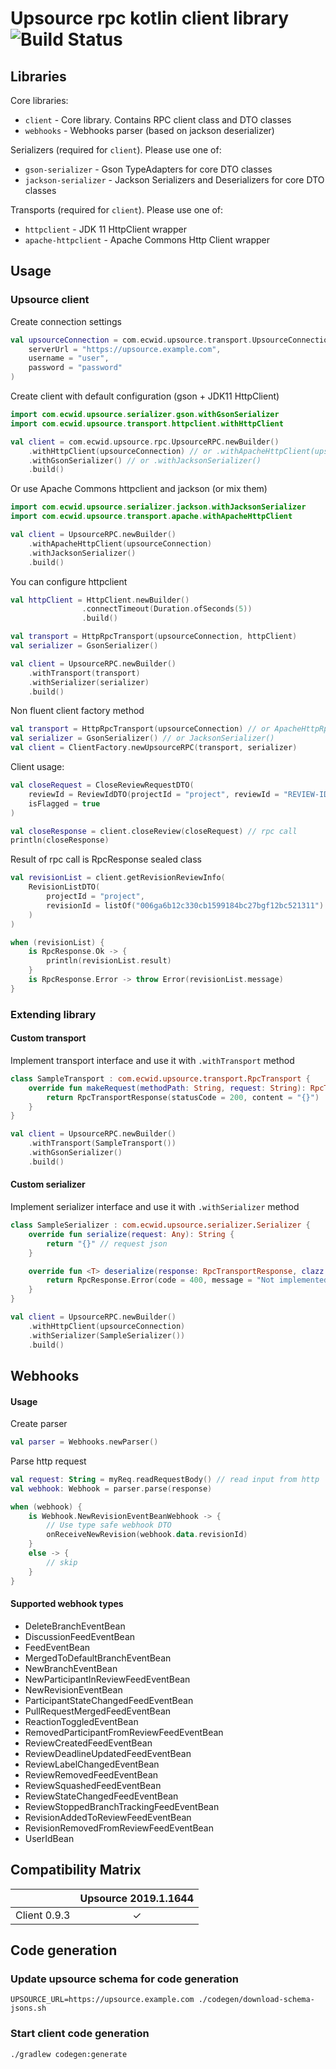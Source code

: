 # Upsource rpc kotlin client library ![Build Status](https://github.com/turchenkoalex/upsource-rpc/workflows/Gradle%20Check/badge.svg)

## Libraries

Core libraries:
* `client` - Core library. Contains RPC client class and DTO classes
* `webhooks` - Webhooks parser (based on jackson deserializer)

Serializers (required for `client`). Please use one of:
* `gson-serializer` - Gson TypeAdapters for core DTO classes
* `jackson-serializer` - Jackson Serializers and Deserializers for core DTO classes

Transports (required for `client`). Please use one of:
* `httpclient` - JDK 11 HttpClient wrapper
* `apache-httpclient` - Apache Commons Http Client wrapper


## Usage

### Upsource client

Create connection settings
```kotlin
val upsourceConnection = com.ecwid.upsource.transport.UpsourceConnection(
    serverUrl = "https://upsource.example.com",
    username = "user",
    password = "password"
)
```

Create client with default configuration (gson + JDK11 HttpClient)
```kotlin
import com.ecwid.upsource.serializer.gson.withGsonSerializer
import com.ecwid.upsource.transport.httpclient.withHttpClient

val client = com.ecwid.upsource.rpc.UpsourceRPC.newBuilder()
    .withHttpClient(upsourceConnection) // or .withApacheHttpClient(upsourceConnection)
    .withGsonSerializer() // or .withJacksonSerializer()
    .build()
```
Or use Apache Commons httpclient and jackson (or mix them)
```kotlin
import com.ecwid.upsource.serializer.jackson.withJacksonSerializer
import com.ecwid.upsource.transport.apache.withApacheHttpClient

val client = UpsourceRPC.newBuilder()
    .withApacheHttpClient(upsourceConnection)
    .withJacksonSerializer()
    .build()
```

You can configure httpclient
```kotlin
val httpClient = HttpClient.newBuilder()
                .connectTimeout(Duration.ofSeconds(5))
                .build()

val transport = HttpRpcTransport(upsourceConnection, httpClient)
val serializer = GsonSerializer()

val client = UpsourceRPC.newBuilder()
    .withTransport(transport)
    .withSerializer(serializer)
    .build()
```

Non fluent client factory method 
```kotlin
val transport = HttpRpcTransport(upsourceConnection) // or ApacheHttpRpcTransport(upsourceConnection)
val serializer = GsonSerializer() // or JacksonSerializer()
val client = ClientFactory.newUpsourceRPC(transport, serializer)
```

Client usage:
```kotlin
val closeRequest = CloseReviewRequestDTO(
    reviewId = ReviewIdDTO(projectId = "project", reviewId = "REVIEW-ID-101"),
    isFlagged = true
)

val closeResponse = client.closeReview(closeRequest) // rpc call
println(closeResponse)
```

Result of rpc call is RpcResponse sealed class
```kotlin
val revisionList = client.getRevisionReviewInfo(
    RevisionListDTO(
        projectId = "project",
        revisionId = listOf("006ga6b12c330cb1599184bc27bgf12bc521311")
    )
)

when (revisionList) {
    is RpcResponse.Ok -> {
        println(revisionList.result)
    }
    is RpcResponse.Error -> throw Error(revisionList.message)
}
```

### Extending library

#### Custom transport

Implement transport interface and use it with `.withTransport` method
```kotlin
class SampleTransport : com.ecwid.upsource.transport.RpcTransport {
	override fun makeRequest(methodPath: String, request: String): RpcTransportResponse {
		return RpcTransportResponse(statusCode = 200, content = "{}")
	}
}

val client = UpsourceRPC.newBuilder()
    .withTransport(SampleTransport())
    .withGsonSerializer()
    .build()
```

#### Custom serializer

Implement serializer interface and use it with `.withSerializer` method
```kotlin
class SampleSerializer : com.ecwid.upsource.serializer.Serializer {
	override fun serialize(request: Any): String {
		return "{}" // request json
	}

	override fun <T> deserialize(response: RpcTransportResponse, clazz: Class<T>): RpcResponse<T> {
		return RpcResponse.Error(code = 400, message = "Not implemented")
	}
}

val client = UpsourceRPC.newBuilder()
    .withHttpClient(upsourceConnection)
    .withSerializer(SampleSerializer())
    .build()
```

## Webhooks

#### Usage

Create parser
```kotlin
val parser = Webhooks.newParser()
```

Parse http request
```kotlin
val request: String = myReq.readRequestBody() // read input from http
val webhook: Webhook = parser.parse(response)

when (webhook) {
    is Webhook.NewRevisionEventBeanWebhook -> {
        // Use type safe webhook DTO
        onReceiveNewRevision(webhook.data.revisionId)
    }
    else -> {
        // skip
    }
}
```

#### Supported webhook types
* DeleteBranchEventBean
* DiscussionFeedEventBean
* FeedEventBean
* MergedToDefaultBranchEventBean
* NewBranchEventBean
* NewParticipantInReviewFeedEventBean
* NewRevisionEventBean
* ParticipantStateChangedFeedEventBean
* PullRequestMergedFeedEventBean
* ReactionToggledEventBean
* RemovedParticipantFromReviewFeedEventBean
* ReviewCreatedFeedEventBean
* ReviewDeadlineUpdatedFeedEventBean
* ReviewLabelChangedEventBean
* ReviewRemovedFeedEventBean
* ReviewSquashedFeedEventBean
* ReviewStateChangedFeedEventBean
* ReviewStoppedBranchTrackingFeedEventBean
* RevisionAddedToReviewFeedEventBean
* RevisionRemovedFromReviewFeedEventBean
* UserIdBean


## Compatibility Matrix

|              | Upsource 2019.1.1644 |
|--------------|:--------------------:|
| Client 0.9.3 |           ✓          |


## Code generation

### Update upsource schema for code generation
```shell script
UPSOURCE_URL=https://upsource.example.com ./codegen/download-schema-jsons.sh
```

### Start client code generation
```shell script
./gradlew codegen:generate
```
